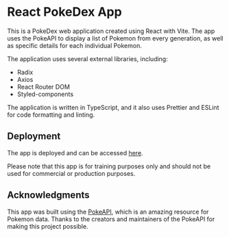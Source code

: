 # React PokeDex App

This is a PokeDex web application created using React with Vite. The app uses the PokeAPI to display a list of Pokemon from every generation, as well as specific details for each individual Pokemon.

The application uses several external libraries, including:

- Radix
- Axios
- React Router DOM
- Styled-components

The application is written in TypeScript, and it also uses Prettier and ESLint for code formatting and linting.

## Deployment

The app is deployed and can be accessed [here](https://borgesizadora.github.io/pokedex/).

Please note that this app is for training purposes only and should not be used for commercial or production purposes.

## Acknowledgments

This app was built using the [PokeAPI](https://pokeapi.co/), which is an amazing resource for Pokemon data. Thanks to the creators and maintainers of the PokeAPI for making this project possible.
